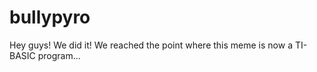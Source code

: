 # bullypyro

Hey guys! We did it! We reached the point where this meme is now a TI-BASIC program...
